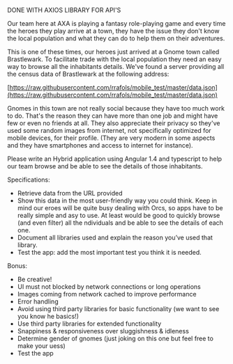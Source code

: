 

DONE WITH AXIOS LIBRARY FOR API'S



Our team here at AXA is playing a fantasy role-playing game and every time the
heroes they play arrive at a town, they have the issue they don't know the local
population and what they can do to help them on their adventures.

This is one of these times, our heroes just arrived at a Gnome town called
Brastlewark. To facilitate trade with the local population they need an easy way to
browse all the inhabitants details. We've found a server providing all the census data
of Brastlewark at the following address:

[https://raw.githubusercontent.com/rrafols/mobile_test/master/data.json](https://raw.githubusercontent.com/rrafols/mobile_test/master/data.json)

Gnomes in this town are not really social because they have too much work to do.
That's the reason they can have more than one job and might have few or even no
friends at all. They also appreciate their privacy so they've used some random
images from internet, not specifically optimized for mobile devices, for their profile.
(They are very modern in some aspects and they have smartphones and access to
internet for instance).

Please write an Hybrid application using Angular 1.4 and typescript to help our team
browse and be able to see the details of those inhabitants.

Specifications:
- Retrieve data from the URL provided
- Show this data in the most user-friendly way you could think. Keep in mind our
eroes will be quite busy dealing with Orcs, so apps have to be really simple and
asy to use. At least would be good to quickly browse (and even filter) all the
ndividuals and be able to see the details of each one.
- Document all libraries used and explain the reason you’ve used that library.
- Test the app: add the most important test you think it is needed.

Bonus:
- Be creative!
- UI must not blocked by network connections or long operations
- Images coming from network cached to improve performance
- Error handling
- Avoid using third party libraries for basic functionality (we want to see you know
he basics!)
- Use third party libraries for extended functionality
- Snappiness & responsiveness over sluggishness & idleness
- Determine gender of gnomes (just joking on this one but feel free to make your
uess)
- Test the app


